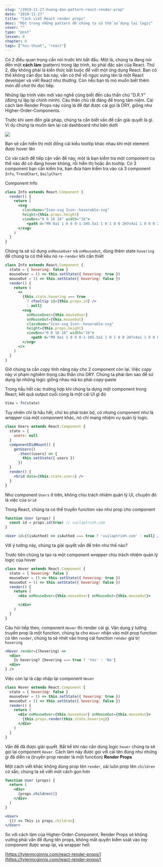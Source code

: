 ```yaml
---
slug: "/2019-11-27-huong-dan-pattern-react-render-prop"
date: "2019-11-27"
title: "Cách viết React render props"
desc: "Một trong những pattern để chúng ta có thể sử dụng lại logic"
cover: ""
type: "post"
lesson: 0
chapter: 0
tags: ["hoc-thuat", "react"]
---
```


Có 2 điều quan trọng cần nói trước khi bắt đầu. Một là, chúng ta đang nói đến một **cách làm** (pattern) trong lập trình, ko phải đặc sản của React. Thứ 2, đây không phải là kiến thức bắt buộc để viết một ứng dụng React. Bạn có thể không cần đọc bài này, vẫn có thể vỗ ngực xưng tên là một React developer và viết React như thường. Còn nếu bạn tò mò muốn biết thêm món *đồ chơi* thì đọc tiếp.

Những lập trình viên mới vào nghề cũng biết đến câu thần chú "D.R.Y" (đừng tự lập lại chính mình). Câu thần chú rất đáng để trong tâm niệm. Cái cách làm Render Props này cũng là để đạt được cái gọi là DRY, giống như Higher-Order-Components.

Trước khi xem đến giải pháp, chúng ta cần biết vấn đề cần giải quyết là gì. Ví dụ chúng ta muốn làm lại cái dashboard như bên dưới

![](https://tylermcginnis.com/images/posts/react-fundamentals/tool-tips.gif)

Bạn sẽ cần hiển thị một đống cái kiểu tooltip khác nhau khi một element được hover lên

Có vài cách để tiếp cận vấn đề này, một là bạn kiểm tra một component cụ thể nào đó có đang hover không, rồi hiển thị hoặc ẩn tooltip. Có 3 component bạn cần kiểm tra, bạn đưa hàm kiểm tra vào cả 3 component `Info`, `TrendChart`, `DailyChart`

Component Info

```jsx
class Info extends React.Component {
  render() {
    return (
      <svg
        className="Icon-svg Icon--hoverable-svg"
        height={this.props.height}
        viewBox="0 0 16 16" width="16">
          <path d="M9 8a1 1 0 0 0-1-1H5.5a1 1 0 1 0 0 2H7v4a1 1 0 0 0 2 0zM4 0h8a4 4 0 0 1 4 4v8a4 4 0 0 1-4 4H4a4 4 0 0 1-4-4V4a4 4 0 0 1 4-4zm4 5.5a1.5 1.5 0 1 0 0-3 1.5 1.5 0 0 0 0 3z" />
      </svg>
    )
  }
}
```

Chúng ta sẽ sử dụng `onMouseOver` và `onMouseOut`, dùng thêm state `hovering` để chúng ta có thể kêu nó `re-render` khi cần thiết

```jsx
class Info extends React.Component {
  state = { hovering: false }
  mouseOver = () => this.setState({ hovering: true })
  mouseOut = () => this.setState({ hovering: false })
  render() {
    return (
      <>
        {this.state.hovering === true
          ? <Tooltip id={this.props.id} />
          : null}
        <svg
          onMouseOver={this.mouseOver}
          onMouseOut={this.mouseOut}
          className="Icon-svg Icon--hoverable-svg"
          height={this.props.height}
          viewBox="0 0 16 16" width="16">
            <path d="M9 8a1 1 0 0 0-1-1H5.5a1 1 0 1 0 0 2H7v4a1 1 0 0 0 2 0zM4 0h8a4 4 0 0 1 4 4v8a4 4 0 0 1-4 4H4a4 4 0 0 1-4-4V4a4 4 0 0 1 4-4zm4 5.5a1.5 1.5 0 1 0 0-3 1.5 1.5 0 0 0 0 3z" />
        </svg>
      </>
    )
  }
}
```

Giờ chúng ta cần *copy* tính năng này cho 2 component còn lại. Việc *copy* này vi phạm nghiêm trọng câu thần chú DRY. Chúng ta phải làm sao để sử dụng lại những logic giống nhau mà ko phải copy-paste

Trong hầu hết các trường hợp khi chúng ta dựng một component trong React, kết quả output cuối cùng là một cái UI gì đó

```js
View = fn(state)
```

Tuy nhiên chỉ là hầu hết, chứ ko phải toàn bộ, có nhưng component như là *wrapper* của một component khác, nó chỉ mang nhiệm vụ quản lý logic.

```jsx
class Users extends React.Component {
  state = {
    users: null
  }
  componentDidMount() {
    getUsers()
      .then((users) => {
        this.setState({ users })
      })
  }
  render() {
    <Grid data={this.state.users} />
  }
}
```

Như component `Users` ở trên, không chịu trách nhiệm quản lý UI, chuyện đó là việc của `Grid`

Trong React, chúng ta có thể truyền function vào như prop cho component

```jsx
function User (props) {
  const id = props.id(true) // vuilaptrinh.com
}

<User id={(isAuthed) => isAuthed === true ? 'vuilaptrinh.com' : null} />
```

Với ý tưởng này, chúng ta giải quyết vấn đề trên như thế nào?

Trước tiên chúng ta tạo ra một component *wrapper* chịu trách nhiệm quản lý logic của hover

```jsx
class Hover extends React.Component {
  state = { hovering: false }
  mouseOver = () => this.setState({ hovering: true })
  mouseOut = () => this.setState({ hovering: false })
  render() {
    return (
      <div onMouseOver={this.mouseOver} onMouseOut={this.mouseOut}>

      </div>
    )
  }
}
```

Câu hỏi tiếp theo, component `Hover` thì render cái gì. Vận dụng ý tưởng truyền prop là một function, chúng ta cho `Hover` nhận vào một prop function có tên `render`, chúng ta sẽ nhét vào trong cái function `render` giá trị `hovering`

```jsx
<Hover render={(hovering) =>
  <div>
    Is hovering? {hovering === true ? 'Yes' : 'No'}
  <div>
} />
```

Việc còn lại là cập nhập lại component `Hover`

```jsx
class Hover extends React.Component {
  state = { hovering: false }
  mouseOver = () => this.setState({ hovering: true })
  mouseOut = () => this.setState({ hovering: false })
  render() {
    return (
      <div onMouseOver={this.mouseOver} onMouseOut={this.mouseOut}>
        {this.props.render(this.state.hovering)}
      </div>
    )
  }
}
```

Vấn đề đã được giải quyết. Bất kể khi nào cần dùng logic `hover` chúng ta sẽ gọi lại component `Hover`. Cách làm này được gọi với cái tên đúng như những gì đã diễn ra (truyền prop render là một function) **Render Props**

Một cách viết khác không dùng prop tên `render`, xài luôn prop tên `children` có sẵn, chúng ta sẽ viết một cách gọn hơn

```jsx
function User (props) {
  return (
    <div>
      {props.children()}
    </div>
  )
}

<User>
  {() => This is props.children}
</User>
```

So với cách làm của Higher-Order-Component, Render Props sẽ không vướng phải vấn đề đụng tên props, không mất quyền kiểm soát vào *tay* component được wrap lại, và wrapper hell.

[https://tylermcginnis.com/react-render-props/](https://tylermcginnis.com/react-render-props/)

